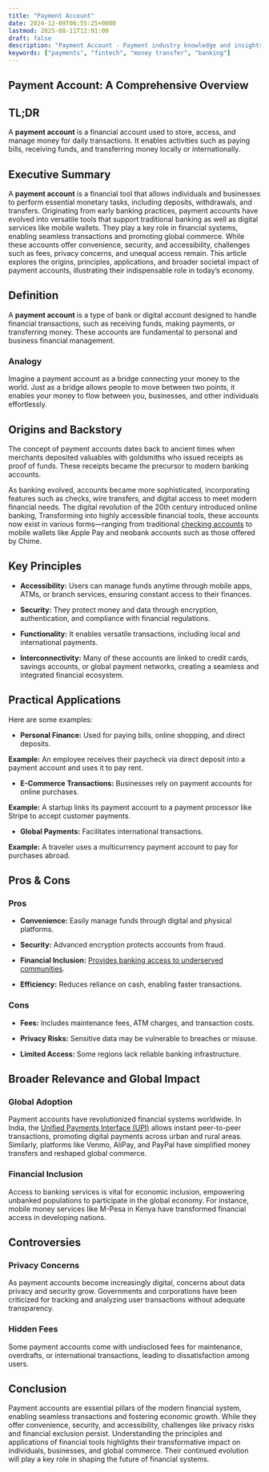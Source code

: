 ```yaml
---
title: "Payment Account"
date: 2024-12-09T06:55:25+0000
lastmod: 2025-08-11T12:01:00
draft: false
description: "Payment Account - Payment industry knowledge and insights"
keywords: ["payments", "fintech", "money transfer", "banking"]
---
```


## Payment Account: A Comprehensive Overview

## TL;DR

A **payment account** is a financial account used to store, access, and manage money for daily transactions. It enables activities such as paying bills, receiving funds, and transferring money locally or internationally. 

## Executive Summary

A **payment account** is a financial tool that allows individuals and businesses to perform essential monetary tasks, including deposits, withdrawals, and transfers. Originating from early banking practices, payment accounts have evolved into versatile tools that support traditional banking as well as digital services like mobile wallets. They play a key role in financial systems, enabling seamless transactions and promoting global commerce. While these accounts offer convenience, security, and accessibility, challenges such as fees, privacy concerns, and unequal access remain. This article explores the origins, principles, applications, and broader societal impact of payment accounts, illustrating their indispensable role in today’s economy.

## Definition 

A **payment account** is a type of bank or digital account designed to handle financial transactions, such as receiving funds, making payments, or transferring money. These accounts are fundamental to personal and business financial management.

### Analogy

Imagine a payment account as a bridge connecting your money to the world. Just as a bridge allows people to move between two points, it enables your money to flow between you, businesses, and other individuals effortlessly.

## Origins and Backstory

The concept of payment accounts dates back to ancient times when merchants deposited valuables with goldsmiths who issued receipts as proof of funds. These receipts became the precursor to modern banking accounts.

As banking evolved, accounts became more sophisticated, incorporating features such as checks, wire transfers, and digital access to meet modern financial needs. The digital revolution of the 20th century introduced online banking, Transforming into highly accessible financial tools, these accounts now exist in various forms—ranging from traditional [checking accounts](https://faisalkhanllc.xyz/resources/payments-wiki/c/checking-account/) to mobile wallets like Apple Pay and neobank accounts such as those offered by Chime.

## Key Principles

- **Accessibility:** Users can manage funds anytime through mobile apps, ATMs, or branch services, ensuring constant access to their finances.

- **Security:** They protect money and data through encryption, authentication, and compliance with financial regulations.

- **Functionality:** It enables versatile transactions, including local and international payments.

- **Interconnectivity:** Many of these accounts are linked to credit cards, savings accounts, or global payment networks, creating a seamless and integrated financial ecosystem.

## Practical Applications

Here are some examples:

- **Personal Finance:** Used for paying bills, online shopping, and direct deposits.

**Example:** An employee receives their paycheck via direct deposit into a payment account and uses it to pay rent.

- **E-Commerce Transactions:** Businesses rely on payment accounts for online purchases.

**Example:** A startup links its payment account to a payment processor like Stripe to accept customer payments.

- **Global Payments:** Facilitates international transactions.

**Example:** A traveler uses a multicurrency payment account to pay for purchases abroad.

## Pros & Cons

### Pros

- **Convenience:** Easily manage funds through digital and physical platforms.

- **Security:** Advanced encryption protects accounts from fraud.

- **Financial Inclusion:** [Provides banking access to underserved communities](https://faisalkhanllc.xyz/resources/payments-wiki/f/what-is-financial-inclusion/).

- **Efficiency:** Reduces reliance on cash, enabling faster transactions.

### Cons

- **Fees:** Includes maintenance fees, ATM charges, and transaction costs.

- **Privacy Risks:** Sensitive data may be vulnerable to breaches or misuse.

- **Limited Access:** Some regions lack reliable banking infrastructure.

## Broader Relevance and Global Impact

### Global Adoption

Payment accounts have revolutionized financial systems worldwide. In India, the [Unified Payments Interface (UPI)](https://faisalkhanllc.xyz/resources/payments-wiki/u/unified-payments-interface-upi/) allows instant peer-to-peer transactions, promoting digital payments across urban and rural areas. Similarly, platforms like Venmo, AliPay, and PayPal have simplified money transfers and reshaped global commerce.

### Financial Inclusion

Access to banking services is vital for economic inclusion, empowering unbanked populations to participate in the global economy. For instance, mobile money services like M-Pesa in Kenya have transformed financial access in developing nations.

## Controversies

### Privacy Concerns

As payment accounts become increasingly digital, concerns about data privacy and security grow. Governments and corporations have been criticized for tracking and analyzing user transactions without adequate transparency.

### Hidden Fees

Some payment accounts come with undisclosed fees for maintenance, overdrafts, or international transactions, leading to dissatisfaction among users.

## Conclusion

Payment accounts are essential pillars of the modern financial system, enabling seamless transactions and fostering economic growth. While they offer convenience, security, and accessibility, challenges like privacy risks and financial exclusion persist. Understanding the principles and applications of financial tools highlights their transformative impact on individuals, businesses, and global commerce. Their continued evolution will play a key role in shaping the future of financial systems.